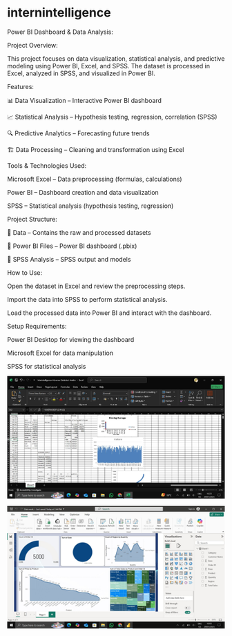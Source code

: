 # internintelligence
Power BI Dashboard & Data Analysis:

Project Overview:

This project focuses on data visualization, statistical analysis, and predictive modeling using Power BI, Excel, and SPSS. The dataset is processed in Excel, analyzed in SPSS, and visualized in Power BI.

Features:

📊 Data Visualization – Interactive Power BI dashboard

📈 Statistical Analysis – Hypothesis testing, regression, correlation (SPSS)

🔍 Predictive Analytics – Forecasting future trends

🏗️ Data Processing – Cleaning and transformation using Excel

Tools & Technologies Used:

Microsoft Excel – Data preprocessing (formulas, calculations)

Power BI – Dashboard creation and data visualization

SPSS – Statistical analysis (hypothesis testing, regression)

Project Structure:

📂 Data – Contains the raw and processed datasets

📂 Power BI Files – Power BI dashboard (.pbix)

📂 SPSS Analysis – SPSS output and models

How to Use:

Open the dataset in Excel and review the preprocessing steps.

Import the data into SPSS to perform statistical analysis.

Load the processed data into Power BI and interact with the dashboard.

Setup Requirements:

Power BI Desktop for viewing the dashboard

Microsoft Excel for data manipulation

SPSS for statistical analysis

![image-alt](https://github.com/Ayesha480/internintelligence/blob/main/excel.JPG?raw=true)

![image-alt](https://github.com/Ayesha480/internintelligence/blob/main/Capture.JPG?raw=true)
